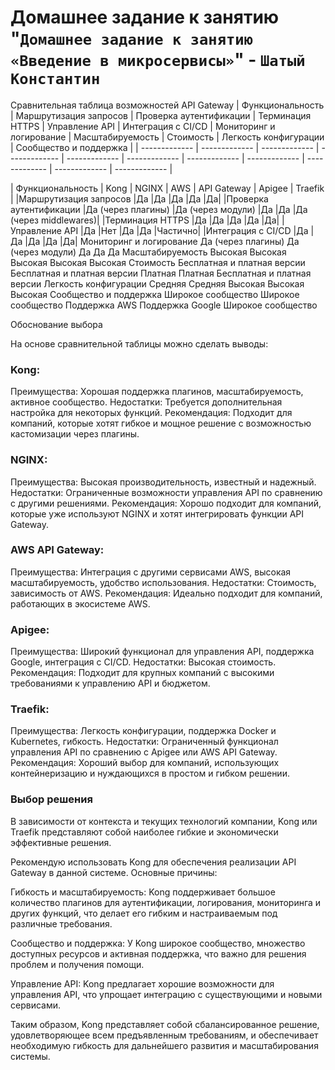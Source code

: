 # Домашнее задание к занятию "`Домашнее задание к занятию «Введение в микросервисы»`" - `Шатый Константин`

Сравнительная таблица возможностей API Gateway
| Функциональность | Маршрутизация запросов | Проверка аутентификации | Терминация HTTPS | Управление API | Интеграция с CI/CD | Мониторинг и логирование | Масштабируемость | Стоимость | Легкость конфигурации | Сообщество и поддержка |
| ------------- | ------------- | ------------- | ------------- | ------------- | ------------- | ------------- | ------------- | ------------- | ------------- | ------------- |




| Функциональность |	Kong	| NGINX	| AWS | API Gateway	| Apigee	| Traefik |
|Маршрутизация запросов	|Да	|Да	|Да	|Да	|Да|
|Проверка аутентификации	|Да (через плагины)	|Да (через модули)	|Да	|Да	|Да (через middlewares)|
|Терминация HTTPS	|Да	|Да	|Да	|Да	|Да|
|Управление API	|Да	|Нет	|Да	|Да	|Частично|
|Интеграция с CI/CD	|Да	|Да	|Да	|Да	|Да|
Мониторинг и логирование	Да (через плагины)	Да (через модули)	Да	Да	Да
Масштабируемость	Высокая	Высокая	Высокая	Высокая	Высокая
Стоимость	Бесплатная и платная версии	Бесплатная и платная версии	Платная	Платная	Бесплатная и платная версии
Легкость конфигурации	Средняя	Средняя	Высокая	Высокая	Высокая
Сообщество и поддержка	Широкое сообщество	Широкое сообщество	Поддержка AWS	Поддержка Google	Широкое сообщество

Обоснование выбора

На основе сравнительной таблицы можно сделать выводы:

### Kong:

Преимущества: Хорошая поддержка плагинов, масштабируемость, активное сообщество.
Недостатки: Требуется дополнительная настройка для некоторых функций.
Рекомендация: Подходит для компаний, которые хотят гибкое и мощное решение с возможностью кастомизации через плагины.

### NGINX:

Преимущества: Высокая производительность, известный и надежный.
Недостатки: Ограниченные возможности управления API по сравнению с другими решениями.
Рекомендация: Хорошо подходит для компаний, которые уже используют NGINX и хотят интегрировать функции API Gateway.

### AWS API Gateway:

Преимущества: Интеграция с другими сервисами AWS, высокая масштабируемость, удобство использования.
Недостатки: Стоимость, зависимость от AWS.
Рекомендация: Идеально подходит для компаний, работающих в экосистеме AWS.

### Apigee:

Преимущества: Широкий функционал для управления API, поддержка Google, интеграция с CI/CD.
Недостатки: Высокая стоимость.
Рекомендация: Подходит для крупных компаний с высокими требованиями к управлению API и бюджетом.

### Traefik:

Преимущества: Легкость конфигурации, поддержка Docker и Kubernetes, гибкость.
Недостатки: Ограниченный функционал управления API по сравнению с Apigee или AWS API Gateway.
Рекомендация: Хороший выбор для компаний, использующих контейнеризацию и нуждающихся в простом и гибком решении.


### Выбор решения

В зависимости от контекста и текущих технологий компании, Kong или Traefik представляют собой наиболее гибкие и экономически эффективные решения.

Рекомендую использовать Kong для обеспечения реализации API Gateway в данной системе. Основные причины:

Гибкость и масштабируемость: Kong поддерживает большое количество плагинов для аутентификации, логирования, мониторинга и других функций, что делает его гибким и настраиваемым под различные требования.

Сообщество и поддержка: У Kong широкое сообщество, множество доступных ресурсов и активная поддержка, что важно для решения проблем и получения помощи.

Управление API: Kong предлагает хорошие возможности для управления API, что упрощает интеграцию с существующими и новыми сервисами.

Таким образом, Kong представляет собой сбалансированное решение, удовлетворяющее всем предъявленным требованиям, и обеспечивает необходимую гибкость для дальнейшего развития и масштабирования системы.


